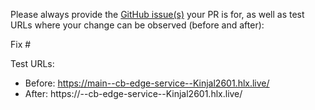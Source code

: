 Please always provide the [GitHub issue(s)](../issues) your PR is for, as well as test URLs where your change can be observed (before and after):

Fix #<gh-issue-id>

Test URLs:
- Before: https://main--cb-edge-service--Kinjal2601.hlx.live/
- After: https://<branch>--cb-edge-service--Kinjal2601.hlx.live/

